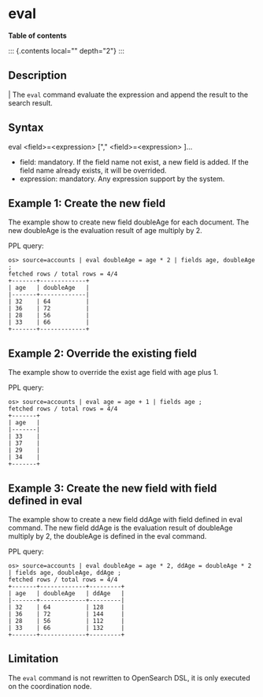 # eval

**Table of contents**

::: {.contents local="" depth="2"}
:::

## Description

| The `eval` command evaluate the expression and append the result to
  the search result.

## Syntax

eval \<field\>=\<expression\> \[\",\" \<field\>=\<expression\> \]\...

-   field: mandatory. If the field name not exist, a new field is added.
    If the field name already exists, it will be overrided.
-   expression: mandatory. Any expression support by the system.

## Example 1: Create the new field

The example show to create new field doubleAge for each document. The
new doubleAge is the evaluation result of age multiply by 2.

PPL query:

    os> source=accounts | eval doubleAge = age * 2 | fields age, doubleAge ;
    fetched rows / total rows = 4/4
    +-------+-------------+
    | age   | doubleAge   |
    |-------+-------------|
    | 32    | 64          |
    | 36    | 72          |
    | 28    | 56          |
    | 33    | 66          |
    +-------+-------------+

## Example 2: Override the existing field

The example show to override the exist age field with age plus 1.

PPL query:

    os> source=accounts | eval age = age + 1 | fields age ;
    fetched rows / total rows = 4/4
    +-------+
    | age   |
    |-------|
    | 33    |
    | 37    |
    | 29    |
    | 34    |
    +-------+

## Example 3: Create the new field with field defined in eval

The example show to create a new field ddAge with field defined in eval
command. The new field ddAge is the evaluation result of doubleAge
multiply by 2, the doubleAge is defined in the eval command.

PPL query:

    os> source=accounts | eval doubleAge = age * 2, ddAge = doubleAge * 2 | fields age, doubleAge, ddAge ;
    fetched rows / total rows = 4/4
    +-------+-------------+---------+
    | age   | doubleAge   | ddAge   |
    |-------+-------------+---------|
    | 32    | 64          | 128     |
    | 36    | 72          | 144     |
    | 28    | 56          | 112     |
    | 33    | 66          | 132     |
    +-------+-------------+---------+

## Limitation

The `eval` command is not rewritten to OpenSearch DSL, it is only
executed on the coordination node.
